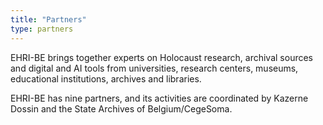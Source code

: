 ```yaml
---
title: "Partners"
type: partners
---
```


<!-- {{< intro >}}
27 Organisations in 17 Countries Worldwide
{{< /intro >}}

Currently, EHRI (EHRI-3 and EHRI-PP combined) has 27 partners, representing archives, libraries, museums and research institutions.
The project also relies on a large network of cooperating partners and many other individuals and organisations in the broad fields of Holocaust studies and digital humanities.
Here you can find an overview of the EHRI partners, first phase (2010-2015) and EHRI partners, second phase (2015-2019).
These are our current partners (EHRI-PP and EHRI-3), located in 17 different countries: -->

EHRI-BE brings together experts on Holocaust research, archival sources and digital and AI tools from universities, research centers, museums, educational institutions, archives and libraries.

EHRI-BE has nine partners, and its activities are coordinated by Kazerne Dossin and the State Archives of Belgium/CegeSoma.
